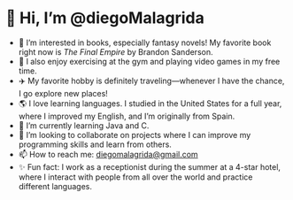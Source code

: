 # 👋 Hi, I’m @diegoMalagrida

- 👀 I’m interested in books, especially fantasy novels! My favorite book right now is *The Final Empire* by Brandon Sanderson. 
- 💪 I also enjoy exercising at the gym and playing video games in my free time.
- ✈️ My favorite hobby is definitely traveling—whenever I have the chance, I go explore new places!
- 🌎 I love learning languages. I studied in the United States for a full year, where I improved my English, and I’m originally from Spain.
- 🌱 I’m currently learning Java and C.
- 🤝 I’m looking to collaborate on projects where I can improve my programming skills and learn from others.
- 📫 How to reach me: diegomalagrida@gmail.com
- ✨ Fun fact: I work as a receptionist during the summer at a 4-star hotel, where I interact with people from all over the world and practice different languages.

<!--
diegoMalagrida/diegoMalagrida is a ✨ special ✨ repository because its `README.md` (this file) appears on your GitHub profile.
You can click the Preview link to take a look at your changes.
-->
